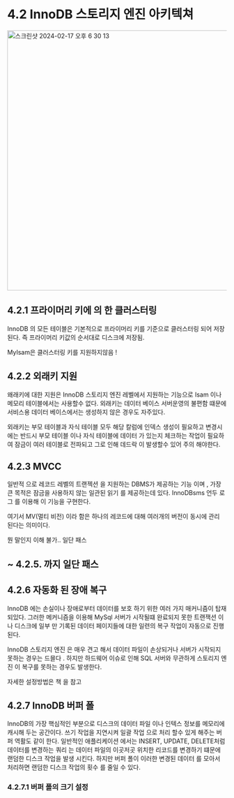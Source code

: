 # 4.2 InnoDB 스토리지 엔진 아키텍쳐 

<img width="596" alt="스크린샷 2024-02-17 오후 6 30 13" src="https://github.com/develsvai/RealMysql-Study/assets/125961256/26df51d5-290f-49fa-b686-32dc5baa2d71">

## 4.2.1 프라이머리 키에 의 한 클러스터링 
InnoDB 의 모든 테이블은 기본적으로 프라이머리 키를 기준으로 클러스터링 되어 저장된다. 즉 프라이머리 키값의 순서대로 디스크에 저장됨.

MyIsam은 클러스터링 키를 지원하지않음 !

## 4.2.2 외래키 지원 

왜래키에 대한 지원은 InnoDB 스토리지 엔진 레벨에서 지원하는 기능으로 Isam 이나 메모리 테이블에서는 사용할수 없다. 외래키는 데이터 베이스 서버운영의 불편함 떄문에 서비스용 데이터 베이스에서는 생성하지 않은 경우도 자주있다.

외래키는 부모 테이블과 자식 테이블 모두 해당 칼럼에 인덱스 생성이 필요하고 변경시에는 반드시 부모 테이블 이나 자식 테이블에 데이터 가 있는지 체크하는 작업이 필요하여 잠금이 여러 테이블로 전파되고 그로 인해 데드락 이 발생할수 있어 주의 해야한다. 


## 4.2.3 MVCC 

일반적 으로 레코드 레벨의 트랜젝션 을 지원하는 DBMS가 제공하는 기능 이며 , 가장큰 목적은 잠금을 사용하지 않는 일관된 읽기 를 제공하는데 있다. InnoDBsms 언두 로그 를 이용해 이 기능을 구현한다. 

여기서 MV(멀티 비전) 이라 함은 하나의 레코드에 대해 여러개의 버전이 동시에 관리 된다는 의미이다.

뭔 말인지 이해 불가.. 일단 패스 


## ~ 4.2.5. 까지 일단 패스 

## 4.2.6 자동화 된 장애 복구 
InnoDB 에는 손실이나 장애로부터 데이터를 보호 하기 위한 여러 가지 매커니즘이 탑재 되있다. 그러한 메커니즘을 이용해 MySql 서버가 시작될떄 완료되지 못한 트랜잭션 이나 디스크에 일부 만 기록된 데이터 페이지들에 대한 일련의 복구 작업이 자동으로 진행된다. 

InnoDB 스토리지 엔진 은 매우 견고 해서 데이터 파일이 손상되거나 서버가 시작되지 못하는 경우는 드믈다 .
하지만 하드웨어 이슈로 인해 SQL 서버와 무관하게 스토리지 엔진 이 복구를 못하는 경우도 발생한다. 

자세한 설정방법은 책 을 참고 

## 4.2.7 InnoDB 버퍼 폴 

InnoDB의 가장 핵심적인 부분으로 디스크의 데이터 파일 이나 인텍스 정보를 메모리에 캐시해 두는 공간이다. 쓰기 작업을 지연시켜 일괄 작업 으로 처리 할수 있게 해주는 버퍼 역활도 같이 한다. 일반적인 애플리케이션 에서는 INSERT, UPDATE, DELETE처럼 데이터를 변경하는 쿼리 는 데이터 파일의 이곳저곳 위치한 리코드를 변경하기 떄문에 랜덤한 디스크 작업을 발생 시킨다. 하지만 버퍼 폴이 이러한 변경된 데이터 를 모아서 처리하면 랜덤한 디스크 작업의 횟수 를 줄일 수 있다. 

### 4.2.7.1 버퍼 폴의 크기 설정 


